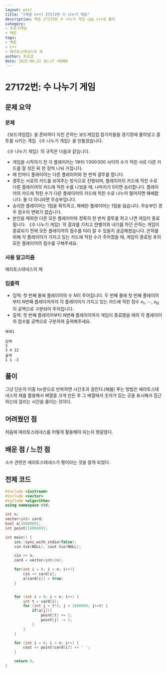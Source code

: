 ```yaml
---
layout: post
title: "[백준 C++] 27172번 수 나누기 게임"
description: 백준 27172번 수 나누기 게임 cpp c++로 풀이
category:
- 프로그래밍
- 백준
tags:
- 백준
- C++
- 에라토스테네스의 체
author: 최호성
date: 2025-06-22 16:17 +0900
---
```

# 27172번: 수 나누기 게임

## 문제 요약
### 문제
《보드게임컵》을 준비하다 지친 은하는 보드게임컵 참가자들을 경기장에 몰아넣고 결투를 시키는 게임 《수 나누기 게임》을 만들었습니다.

《수 나누기 게임》의 규칙은 다음과 같습니다.

- 게임을 시작하기 전 각 플레이어는 $1$부터 $1\,000\,000$ 사이의 수가 적힌 서로 다른 카드를 잘 섞은 뒤 한 장씩 나눠 가집니다.
- 매 턴마다 플레이어는 다른 플레이어와 한 번씩 결투를 합니다.
- 결투는 서로의 카드를 보여주는 방식으로 진행되며, 플레이어의 카드에 적힌 수로 다른 플레이어의 카드에 적힌 수를 나눴을 때, 나머지가 $0$이면 승리합니다. 플레이어의 카드에 적힌 수가 다른 플레이어의 카드에 적힌 수로 나누어 떨어지면 패배합니다. 둘 다 아니라면 무승부입니다.
- 승리한 플레이어는 $1$점을 획득하고, 패배한 플레이어는 $1$점을 잃습니다. 무승부인 경우 점수의 변화가 없습니다.
- 본인을 제외한 다른 모든 플레이어와 정확히 한 번씩 결투를 하고 나면 게임이 종료됩니다.
《수 나누기 게임》의 결과를 가지고 한별이와 내기를 하던 은하는 게임이 종료되기 전에 모든 플레이어의 점수를 미리 알 수 있을지 궁금해졌습니다. 은하를 위해 각 플레이어가 가지고 있는 카드에 적힌 수가 주어졌을 때, 게임이 종료된 후의 모든 플레이어의 점수를 구해주세요.

### 사용 알고리즘
에라토스테네스의 체

### 입출력
- 입력: 첫 번째 줄에 플레이어의 수 $N$이 주어집니다.
두 번째 줄에 첫 번째 플레이어부터 $N$번째 플레이어까지 각 플레이어가 가지고 있는 카드에 적힌 정수 $x_{1}$, $\cdots$, $x_{N}$이 공백으로 구분되어 주어집니다.
- 출력: 첫 번째 플레이어부터 $N$번째 플레이어까지 게임이 종료됐을 때의 각 플레이어의 점수를 공백으로 구분하여 출력해주세요.
```
예제1

입력
3
3 4 12
출력
1 1 -2
```
## 풀이
그냥 단순히 이중 for문으로 반복하면 시간초과 걸린다.(해봄) 푸는 방법은 에라토스테네스의 체를 활용해서 배열을 크게 만든 후 그 배열에서 숫자가 있는 곳을 표시해서 접근하는데 걸리는 시간을 줄이는 것이다.

## 어려웠던 점
처음에 에라토스테네스를 어떻게 활용해야 되는지 헷갈렸다.

## 배운 점 / 느낀 점
소수 관련은 에라토스테네스가 짱이라는 것을 알게 되었다. 

## 전체 코드
```cpp
#include <iostream>
#include <vector>
#include <algorithm>
using namespace std;

int n;
vector<int> card;
bool a[1000009];
int point[1000009];

int main() {
    ios::sync_with_stdio(false);
    cin.tie(NULL); cout.tie(NULL);

    cin >> n;
    card = vector<int>(n);

    for(int i = 0; i < n; i++){
        cin >> card[i];
        a[card[i]] = true;
    }


    for (int i = 0; i < n; i++) {
        int t = card[i];
        for (int j = t*2; j < 1000009; j+=t) {
            if(a[j]){
                point[t] += 1;
                point[j] -= 1;
            }
        }
    }

    for (int i = 0; i < n; i++) {
        cout << point[card[i]] << ' ';
    }

    return 0;
}
```

